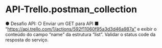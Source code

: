 # API-Trello.postman_collection
● Desafio API: ○ Enviar um GET para API ■ “https://api.trello.com/1/actions/592f11060f95a3d3d46a987a” e exibir o conteúdo do campo “name” da estrutura “list”. Validar o status code da  resposta do serviço. 

